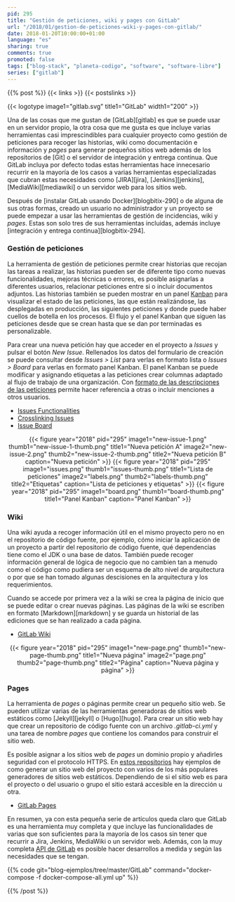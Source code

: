```yaml
---
pid: 295
title: "Gestión de peticiones, wiki y pages con GitLab"
url: "/2018/01/gestion-de-peticiones-wiki-y-pages-con-gitlab/"
date: 2018-01-20T10:00:00+01:00
language: "es"
sharing: true
comments: true
promoted: false
tags: ["blog-stack", "planeta-codigo", "software", "software-libre"]
series: ["gitlab"]
---
```


{{% post %}}
{{< links >}}
{{< postslinks >}}

{{< logotype image1="gitlab.svg" title1="GitLab" width1="200" >}}

Una de las cosas que me gustan de [GitLab][gitlab] es que se puede usar en un servidor propio, la otra cosa que me gusta es que incluye varias herramientas casi imprescindibles para cualquier proyecto como gestión de peticiones para recoger las historias, wiki como documentación e información y _pages_ para generar pequeños sitios web además de los repositorios de [Git] o el servidor de integración y entrega continua. Que GitLab incluya por defecto todas estas herramientas hace innecesario recurrir en la mayoría de los casos a varias herramientas especializadas que cubran estas necesidades como [JIRA][jira], [Jenkins][jenkins], [MediaWiki][mediawiki] o un servidor web para los sitios web.

Después de [instalar GitLab usando Docker][blogbitix-290] o de alguna de sus otras formas, creado un usuario no administrador y un proyecto se puede empezar a usar las herramientas de gestión de incidencias, wiki y _pages_. Estas son solo tres de sus herramientas incluidas, además incluye [integración y entrega continua][blogbitix-294].

### Gestión de peticiones

La herramienta de gestión de peticiones permite crear historias que recojan las tareas a realizar, las historias pueden ser de diferente tipo como nuevas funcionalidades, mejoras técnicas o errores, es posible asignarlas a diferentes usuarios, relacionar peticiones entre si o incluir documentos adjuntos. Las historias también se pueden mostrar en un panel [Kanban](https://es.wikipedia.org/wiki/Kanban_(desarrollo)) para visualizar el estado de las peticiones, las que están realizándose, las desplegadas en producción, las siguientes peticiones y donde puede haber cuellos de botella en los procesos. El flujo y el panel Kanban que siguen las peticiones desde que se crean hasta que se dan por terminadas es personalizable.

Para crear una nueva petición hay que acceder en el proyecto a _Issues_ y pulsar el botón _New Issue_. Rellenados los datos del formulario de creación se puede consultar desde _Issues > List_ para verlas en formato lista o _Issues > Board_ para verlas en formato panel Kanban. El panel Kanban se puede modificar y asignando etiquetas a las peticiones crear columnas adaptado al flujo de trabajo de una organización. Con [formato de las descripciones de las peticiones](https://docs.gitlab.com/ee/user/markdown.html) permite hacer referencia a otras o incluir menciones a otros usuarios.

* [Issues Functionalities](https://docs.gitlab.com/ee/user/project/issues/issues_functionalities.html#11-reference)
* [Crosslinking Issues](https://docs.gitlab.com/ee/user/project/issues/crosslinking_issues.html)
* [Issue Board](https://about.gitlab.com/features/issueboard/)

<div class="media" style="text-align: center;">
    {{< figure year="2018" pid="295"
        image1="new-issue-1.png" thumb1="new-issue-1-thumb.png" title1="Nueva petición A"
        image2="new-issue-2.png" thumb2="new-issue-2-thumb.png" title2="Nueva petición B"
        caption="Nueva petición" >}}
    {{< figure year="2018" pid="295"
        image1="issues.png" thumb1="issues-thumb.png" title1="Lista de peticiones"
        image2="labels.png" thumb2="labels-thumb.png" title2="Etiquetas"
        caption="Lista de peticiones y etiquetas" >}}
    {{< figure year="2018" pid="295"
        image1="board.png" thumb1="board-thumb.png" title1="Panel Kanban"
        caption="Panel Kanban" >}}
</div>

### Wiki

Una wiki ayuda a recoger información útil en el mismo proyecto pero no en el repositorio de código fuente, por ejemplo, cómo iniciar la aplicación de un proyecto a partir del repositorio de código fuente, qué dependencias tiene como el JDK o una base de datos. También puede recoger información general de lógica de negocio que no cambien tan a menudo como el código como pudiera ser un esquema de alto nivel de arquitectura o por que se han tomado algunas descisiones en la arquitectura y los requerimientos.

Cuando se accede por primera vez a la wiki se crea la página de inicio que se puede editar o crear nuevas páginas. Las páginas de la wiki se escriben en formato [Markdown][markdown] y se guarda un historial de las ediciones que se han realizado a cada página.

* [GitLab Wiki](https://docs.gitlab.com/ce/user/project/wiki/index.html)

<div class="media" style="text-align: center;">
    {{< figure year="2018" pid="295"
        image1="new-page.png" thumb1="new-page-thumb.png" title1="Nueva página"
        image2="page.png" thumb2="page-thumb.png" title2="Página"
        caption="Nueva página y página" >}}
</div>

### Pages

La herramienta de _pages_ o páginas permite crear un pequeño sitio web. Se pueden utilizar varias de las herramientas generadoras de sitios web estáticos como [Jekyll][jekyll] o [Hugo][hugo]. Para crear un sitio web hay que crear un repositorio de código fuente con un archivo _.gitlab-ci.yml_ y una tarea de nombre _pages_ que contiene los comandos para construir el sitio web.

Es posible asignar a los sitios web de _pages_ un dominio propio y añadirles seguridad con el protocolo HTTPS. En [estos repositorios](https://gitlab.com/pages) hay ejemplos de como generar un sitio web del proyecto con varios de los más populares generadores de sitios web estáticos. Dependiendo de si el sitio web es para el proyecto o del usuario o grupo el sitio estará accesible en la dirección u otra.

* [GitLab Pages](https://docs.gitlab.com/ee/user/project/pages/index.html#gitlab-pages-documentation)

En resumen, ya con esta pequeña serie de artículos queda claro que GitLab es una herramienta muy completa y que incluye las funcionalidades de varias que son suficientes para la mayoría de los casos sin tener que recurrir a Jira, Jenkins, MediaWiki o un servidor web. Además, con la muy completa [API de GitLab](https://docs.gitlab.com/ce/api/) es posible hacer desarrollos a medida y según las necesidades que se tengan.

{{% code git="blog-ejemplos/tree/master/GitLab" command="docker-compose -f docker-compose-all.yml up" %}}

{{% /post %}}
